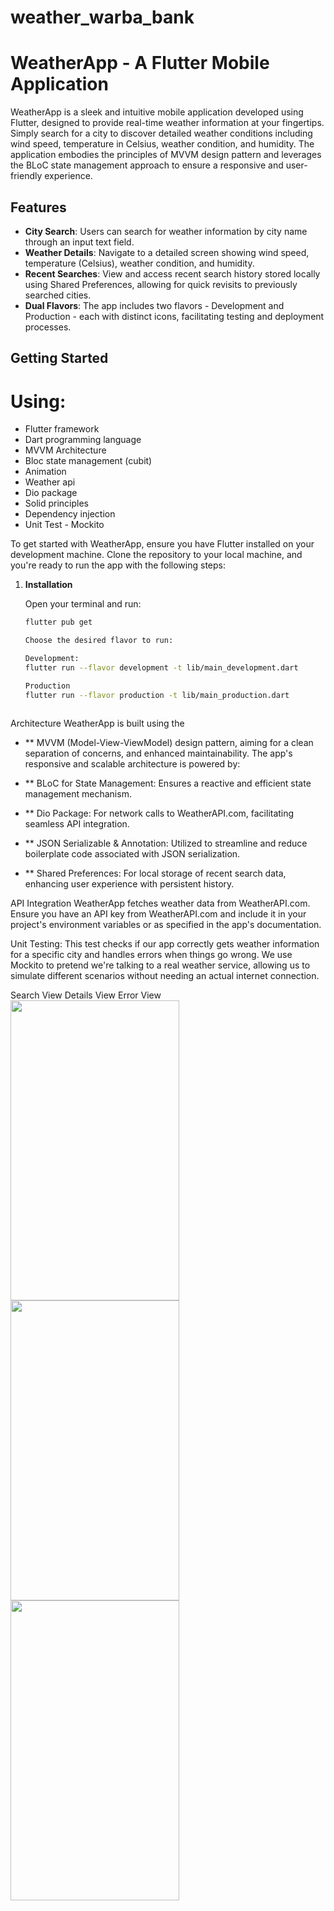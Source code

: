 # weather_warba_bank

# WeatherApp - A Flutter Mobile Application

WeatherApp is a sleek and intuitive mobile application developed using Flutter, designed to provide real-time weather information at your fingertips. Simply search for a city to discover detailed weather conditions including wind speed, temperature in Celsius, weather condition, and humidity. The application embodies the principles of MVVM design pattern and leverages the BLoC state management approach to ensure a responsive and user-friendly experience.


## Features

- **City Search**: Users can search for weather information by city name through an input text field.
- **Weather Details**: Navigate to a detailed screen showing wind speed, temperature (Celsius), weather condition, and humidity.
- **Recent Searches**: View and access recent search history stored locally using Shared Preferences, allowing for quick revisits to previously searched cities.
- **Dual Flavors**: The app includes two flavors - Development and Production - each with distinct icons, facilitating testing and deployment processes.

## Getting Started
# Using:
- Flutter framework
- Dart programming language
- MVVM Architecture
- Bloc state management (cubit)
- Animation
- Weather api
- Dio package
- Solid principles
- Dependency injection
- Unit Test - Mockito

To get started with WeatherApp, ensure you have Flutter installed on your development machine. Clone the repository to your local machine, and you're ready to run the app with the following steps:

1. **Installation**

   Open your terminal and run:

   ```bash
   flutter pub get
   
   Choose the desired flavor to run:
   
   Development:
   flutter run --flavor development -t lib/main_development.dart
   
   Production
   flutter run --flavor production -t lib/main_production.dart



Architecture
WeatherApp is built using the 
- ** MVVM (Model-View-ViewModel) design pattern, aiming for a clean separation of concerns, 
and enhanced maintainability. The app's responsive and scalable architecture is powered by:

- ** BLoC for State Management: Ensures a reactive and efficient state management mechanism.
- ** Dio Package: For network calls to WeatherAPI.com, facilitating seamless API integration.
- ** JSON Serializable & Annotation: Utilized to streamline and reduce boilerplate code associated with JSON serialization.
- ** Shared Preferences: For local storage of recent search data, enhancing user experience with persistent history.

API Integration
WeatherApp fetches weather data from WeatherAPI.com. 
Ensure you have an API key from WeatherAPI.com and include it in your project's 
environment variables or as specified in the app's documentation.


Unit Testing:
This test checks if our app correctly gets weather information for a specific city 
and handles errors when things go wrong. 
We use Mockito to pretend we're talking to a real weather service, 
allowing us to simulate different scenarios without needing an actual internet connection.


 <tr>
    <td>Search View</td>
    <td>Details View</td>
    <td>Error View</td>
  </tr>
  <tr>
    <td><img src="https://github.com/Qadomy/Weather/blob/master/assets/images/screen2.jpg" width=270 height=480 alt=""></td>
    <td><img src="https://github.com/Qadomy/Weather/blob/master/assets/images/screen1.jpg" width=270 height=480 alt=""></td>
    <td><img src="https://github.com/Qadomy/Weather/blob/master/assets/images/screen3.jpg" width=270 height=480 alt=""></td>
  </tr>